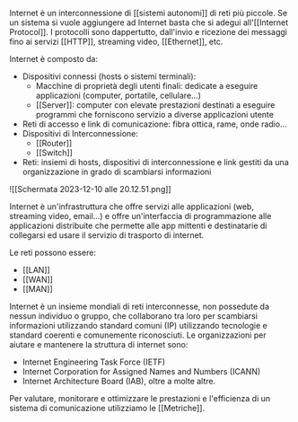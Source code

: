 Internet è un interconnessione di [[sistemi autonomi]] di reti più piccole.
Se un sistema si vuole aggiungere ad Internet basta che si adegui all'[[Internet Protocol]].
I protocolli sono dappertutto, dall'invio e ricezione dei messaggi fino ai servizi [[HTTP]], streaming video, [[Ethernet]], etc.

Internet è composto da:
- Dispositivi connessi (hosts o sistemi terminali):
	- Macchine di proprietà degli utenti finali: dedicate a eseguire applicazioni (computer, portatile, cellulare...)
	- [[Server]]: computer con elevate prestazioni destinati a eseguire programmi che forniscono servizio a diverse applicazioni utente
- Reti di accesso e link di comunicazione: fibra ottica, rame, onde radio...
- Dispositivi di Interconnessione:
	- [[Router]]
	- [[Switch]]
- Reti: insiemi di hosts, dispositivi di interconnessione e link gestiti da una organizzazione in grado di scambiarsi informazioni

![[Schermata 2023-12-10 alle 20.12.51.png]]

Internet è un'infrastruttura che offre servizi alle applicazioni (web, streaming video, email...) e offre un'interfaccia di programmazione alle applicazioni distribuite che permette alle app mittenti e destinatarie di collegarsi ed usare il servizio di trasporto di internet.

Le reti possono essere:
- [[LAN]]
- [[WAN]]
- [[MAN]]

Internet è un insieme mondiali di reti interconnesse, non possedute da nessun individuo o gruppo, che collaborano tra loro per scambiarsi informazioni utilizzando standard comuni (IP) utilizzando tecnologie e standard coerenti e comunemente riconosciuti. 
Le organizzazioni per aiutare e mantenere la struttura di internet sono:
-  Internet Engineering Task Force (IETF)
- Internet Corporation for Assigned Names and Numbers (ICANN)
- Internet Architecture Board (IAB), oltre a molte altre.

Per valutare, monitorare e ottimizzare le prestazioni e l'efficienza di un sistema di comunicazione utilizziamo le [[Metriche]].